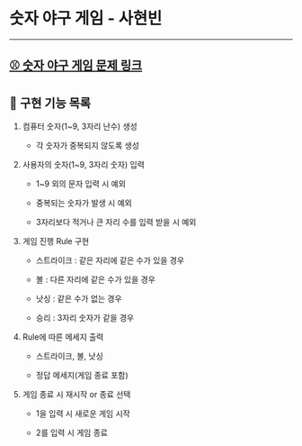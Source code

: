 # 숫자 야구 게임 - 사현빈

---

## [⚾️ 숫자 야구 게임 문제 링크](https://github.com/woowacourse/java-baseball-precourse#readme)

## 📄 구현 기능 목록

1. 컴퓨터 숫자(1~9, 3자리 난수) 생성

   - 각 숫자가 중복되지 않도록 생성

2. 사용자의 숫자(1~9, 3자리 숫자) 입력

   - 1~9 외의 문자 입력 시 예외

   - 중복되는 숫자가 발생 시 예외 

   - 3자리보다 적거나 큰 자리 수를 입력 받을 시 예외

3. 게임 진행 Rule 구현

   - 스트라이크 : 같은 자리에 같은 수가 있을 경우 

   - 볼 : 다른 자리에 같은 수가 있을 경우 

   - 낫싱 : 같은 수가 없는 경우 

   - 승리 : 3자리 숫자가 같을 경우 

4. Rule에 따른 메세지 출력 

   - 스트라이크, 볼, 낫싱

   - 정답 메세지(게임 종료 포함)

5. 게임 종료 시 재시작 or 종료 선택 

   - 1을 입력 시 새로운 게임 시작 

   - 2를 입력 시 게임 종료 